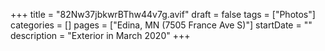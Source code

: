 +++
title = "82Nw37jbkwrBThw44v7g.avif"
draft = false
tags = ["Photos"]
categories = []
pages = ["Edina, MN (7505 France Ave S)"]
startDate = ""
description = "Exterior in March 2020"
+++
